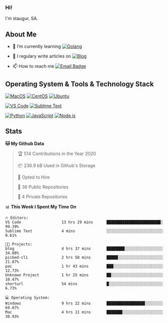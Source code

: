 ### Hi!

I'm staugur, SA.

## About Me

- 🌱 I’m currently learning [![Golang](https://img.shields.io/badge/-Go-7fd5ea?logo=go)](https:/golang.org/)

- 📝 I regulary write articles on [![Blog](https://img.shields.io/badge/-Blog-629ccd?style=for-the-badge&logo=python&logoColor=ffffff)](https://blog.saintic.com)

- 📫 How to reach me [![Email Badge](https://img.shields.io/badge/-email-c14438?style=for-the-badge&logo=Gmail&logoColor=ffffff)](mailto:me@tcw.im)

## Operating System & Tools & Technology Stack

[![MacOS](https://img.shields.io/badge/macOS-Catalina-292e33?style=flat-square&logo=apple&logoColor=ffffff)](https://www.apple.com/macos/catalina/)
[![CentOS](https://img.shields.io/badge/CentOS-7.0-292e33?style=flat-square&logo=CentOS&logoColor=)](https://www.centos.org/)
[![Ubuntu](https://img.shields.io/badge/Ubuntu-18-292e33?style=flat-square&logo=Ubuntu&logoColor=e95420)](https://www.ubuntu.com/)

[![VS Code](https://img.shields.io/badge/IDE-VSCode-292e33?style=flat-square&logo=Visual-studio-code)](https://code.visualstudio.com/)
[![Sublime Text](https://img.shields.io/badge/IDE-SublimeText-black?style=flat-square&logo=Sublime+Text)](https://www.sublimetext.com/)


[![Python](https://img.shields.io/badge/-Python-3776AB?style=flat-square&logo=python&logoColor=ffffff)](https://www.python.org/)
[![JavaScript](https://img.shields.io/badge/-JavaScript-%23F7DF1C?style=flat-square&logo=javascript&logoColor=000000&labelColor=%23F7DF1C&color=%23FFCE5A)](https://www.javascript.com/)
[![Node.js](https://img.shields.io/badge/-Node.js-00ADD8?style=flat-square&logo=node.js&logoColor=ffffff)](https://nodejs.org/)

## Stats

<!--START_SECTION:waka-->
**🐱 My Github Data** 

> 🏆 514 Contributions in the Year 2020
 > 
> 📦 236.9 kB Used in Github's Storage 
 > 
> 💼 Opted to Hire
 > 
> 📜 36 Public Repositories 
 > 
> 🔑 4 Private Repositories  

📊 **This Week I Spent My Time On** 

```text
🔥 Editors: 
VS Code                  13 hrs 29 mins      ████████████████████████░   99.39% 
Sublime Text             4 mins              ░░░░░░░░░░░░░░░░░░░░░░░░░   0.61%

🐱‍💻 Projects: 
blog                     4 hrs 37 mins       ████████░░░░░░░░░░░░░░░░░   34.08% 
picbed-cli               2 hrs 58 mins       █████░░░░░░░░░░░░░░░░░░░░   21.87% 
pac                      1 hr 43 mins        ███░░░░░░░░░░░░░░░░░░░░░░   12.73% 
Unknown Project          1 hr 25 mins        ██░░░░░░░░░░░░░░░░░░░░░░░   10.47% 
shorturl                 54 mins             █░░░░░░░░░░░░░░░░░░░░░░░░   6.73%

💻 Operating System: 
Windows                  9 hrs 22 mins       █████████████████░░░░░░░░   69.07% 
Mac                      4 hrs 11 mins       ███████░░░░░░░░░░░░░░░░░░   30.93%

```


<!--END_SECTION:waka-->

